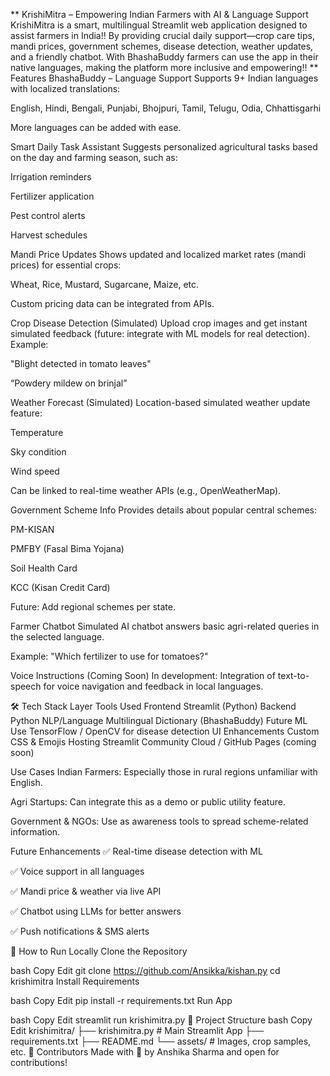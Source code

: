 ** KrishiMitra – Empowering Indian Farmers with AI & Language Support
KrishiMitra is a smart, multilingual Streamlit web application designed to assist farmers in India!!
By providing crucial daily support—crop care tips, mandi prices, government schemes, disease detection, weather updates, and a friendly chatbot.
With BhashaBuddy farmers can use the app in their native languages, making the platform more inclusive and empowering!!
**
 Features
 BhashaBuddy – Language Support
Supports 9+ Indian languages with localized translations:

English, Hindi, Bengali, Punjabi, Bhojpuri, Tamil, Telugu, Odia, Chhattisgarhi

More languages can be added with ease.

Smart Daily Task Assistant
Suggests personalized agricultural tasks based on the day and farming season, such as:

Irrigation reminders

Fertilizer application

Pest control alerts

Harvest schedules

Mandi Price Updates
Shows updated and localized market rates (mandi prices) for essential crops:

Wheat, Rice, Mustard, Sugarcane, Maize, etc.

Custom pricing data can be integrated from APIs.

Crop Disease Detection (Simulated)
Upload crop images and get instant simulated feedback (future: integrate with ML models for real detection). Example:

"Blight detected in tomato leaves"

“Powdery mildew on brinjal”

Weather Forecast (Simulated)
Location-based simulated weather update feature:

Temperature

Sky condition

Wind speed

Can be linked to real-time weather APIs (e.g., OpenWeatherMap).

Government Scheme Info
Provides details about popular central schemes:

PM-KISAN

PMFBY (Fasal Bima Yojana)

Soil Health Card

KCC (Kisan Credit Card)

Future: Add regional schemes per state.

Farmer Chatbot
Simulated AI chatbot answers basic agri-related queries in the selected language.

Example: "Which fertilizer to use for tomatoes?"

Voice Instructions (Coming Soon)
In development: Integration of text-to-speech for voice navigation and feedback in local languages.

🛠 Tech Stack
Layer	Tools Used
Frontend	Streamlit (Python)
Backend	Python
NLP/Language	Multilingual Dictionary (BhashaBuddy)
Future ML Use	TensorFlow / OpenCV for disease detection
UI Enhancements	Custom CSS & Emojis
Hosting	Streamlit Community Cloud / GitHub Pages (coming soon)

Use Cases
Indian Farmers: Especially those in rural regions unfamiliar with English.

Agri Startups: Can integrate this as a demo or public utility feature.

Government & NGOs: Use as awareness tools to spread scheme-related information.

Future Enhancements
✅ Real-time disease detection with ML

✅ Voice support in all languages

✅ Mandi price & weather via live API

✅ Chatbot using LLMs for better answers

✅ Push notifications & SMS alerts

🔗 How to Run Locally
Clone the Repository

bash
Copy
Edit
git clone https://github.com/Ansikka/kishan.py
cd krishimitra
Install Requirements

bash
Copy
Edit
pip install -r requirements.txt
Run App

bash
Copy
Edit
streamlit run krishimitra.py
📂 Project Structure
bash
Copy
Edit
krishimitra/
├── krishimitra.py        # Main Streamlit App
├── requirements.txt
├── README.md
└── assets/               # Images, crop samples, etc.
🙌 Contributors
Made with 💚 by Anshika Sharma and open for contributions!

